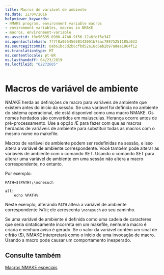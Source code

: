 ```yaml
---
title: Macros de variável de ambiente
ms.date: 11/04/2016
helpviewer_keywords:
- NMAKE program, environment variable macros
- environment variables, macros in NMAKE
- macros, environment-variable
ms.assetid: f8e96635-0906-47b0-9f56-12a6fdf5e347
ms.openlocfilehash: 7f7f8a05545658142001b75ac78975251185a033
ms.sourcegitcommit: 0ab61bc3d2b6cfbd52a16c6ab2b97a8ea1864f12
ms.translationtype: MT
ms.contentlocale: pt-BR
ms.lasthandoff: 04/23/2019
ms.locfileid: "62272605"
---
```

# <a name="environment-variable-macros"></a>Macros de variável de ambiente

NMAKE herda as definições de macro para variáveis de ambiente que existem antes do início da sessão. Se uma variável foi definida no ambiente do sistema operacional, ele está disponível como uma macro NMAKE. Os nomes herdados são convertidos em maiusculas. Herança ocorre antes de pré-processamento. Use a opção /E para fazer com que as macros herdadas de variáveis de ambiente para substituir todas as macros com o mesmo nome no makefile.

Macros de variável de ambiente podem ser redefinidas na sessão, e isso altera a variável de ambiente correspondente. Você também pode alterar as variáveis de ambiente com o comando SET. Usando o comando SET para alterar uma variável de ambiente em uma sessão não altera a macro correspondente, no entanto.

Por exemplo:

```
PATH=$(PATH);\nonesuch

all:
    echo %PATH%
```

Neste exemplo, alterando `PATH` altera a variável de ambiente correspondente `PATH`; ele acrescenta `\nonesuch` ao seu caminho.

Se uma variável de ambiente é definida como uma cadeia de caracteres que seria sintaticamente incorreta em um makefile, nenhuma macro é criada e nenhum aviso é gerado. Se o valor da variável contém um sinal de cifrão ($), NMAKE interpretará como o início de uma invocação de macro. Usando a macro pode causar um comportamento inesperado.

## <a name="see-also"></a>Consulte também

[Macros NMAKE especiais](special-nmake-macros.md)
